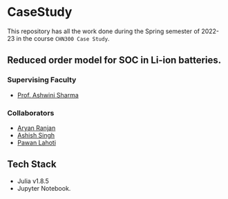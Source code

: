 # CaseStudy

This repository has all the work done during the Spring semester of 2022-23 in the course `CHN300 Case Study`.

## Reduced order model for SOC in Li-ion batteries.


### Supervising Faculty
- [Prof. Ashwini Sharma](https://www.linkedin.com/in/ashwini-kumar-sharma-nus/)

### Collaborators
- [Aryan Ranjan](https://github.com/just-ary27/)
- [Ashish Singh](https://github.com/morancium)
- [Pawan Lahoti](https://github.com/PawanLahoti)

## Tech Stack
- Julia v1.8.5
- Jupyter Notebook.
